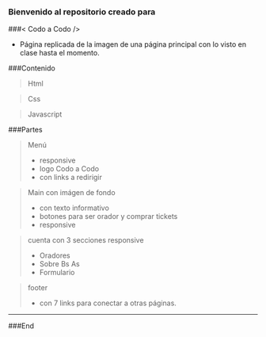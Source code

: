 
### Bienvenido al repositorio creado para
###<  Codo a Codo  />
- Página replicada de la imagen de una página principal con lo visto en clase hasta el momento.

###Contenido
> Html

>Css

>Javascript


###Partes
>Menú
>+ responsive
>+ logo Codo a Codo
>+ con links a redirigir

>Main con imágen de fondo
>+ con texto informativo
>+ botones para ser orador y comprar tickets
>+ responsive

>cuenta con 3 secciones responsive
>+ Oradores
>+ Sobre Bs As
>+ Formulario

>footer
>+ con 7 links para conectar a otras páginas.

          
---

###End

